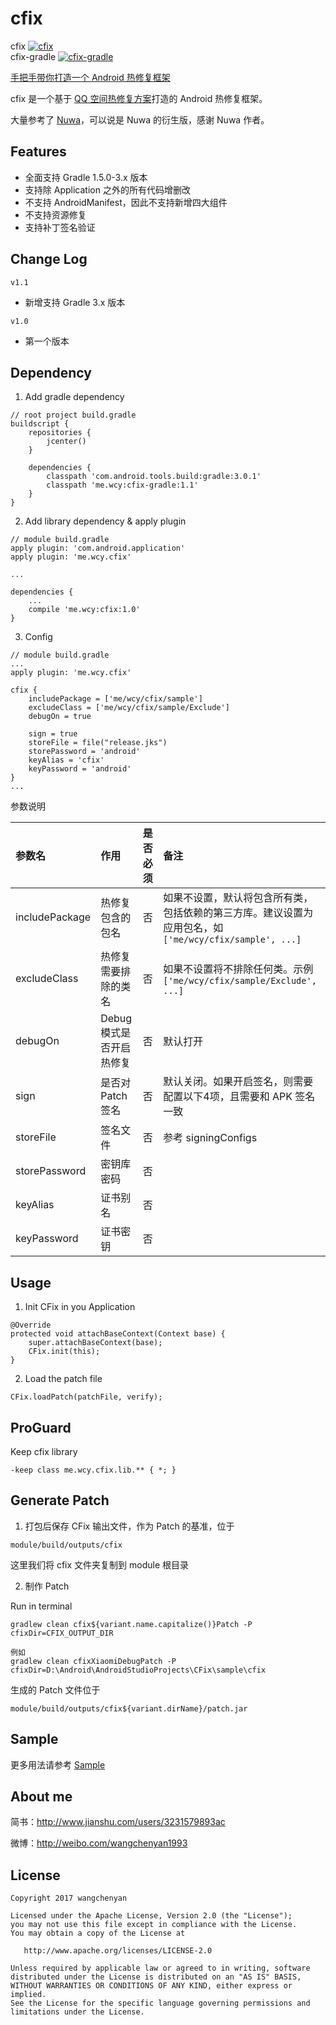 # cfix

cfix [![cfix](https://api.bintray.com/packages/chanwong21/maven/cfix/images/download.svg)](https://bintray.com/chanwong21/maven/cfix/_latestVersion)<br>
cfix-gradle [![cfix-gradle](https://api.bintray.com/packages/chanwong21/maven/cfix-gradle/images/download.svg)](https://bintray.com/chanwong21/maven/cfix-gradle/_latestVersion)

[手把手带你打造一个 Android 热修复框架](https://www.jianshu.com/p/a7f11e0f3a2e)

cfix 是一个基于 [QQ 空间热修复方案](https://mp.weixin.qq.com/s/xuvHomyTzTA90IEWDrdwgw)打造的 Android 热修复框架。

大量参考了 [Nuwa](https://github.com/jasonross/Nuwa)，可以说是 Nuwa 的衍生版，感谢 Nuwa 作者。

## Features

- 全面支持 Gradle 1.5.0-3.x 版本
- 支持除 Application 之外的所有代码增删改
- 不支持 AndroidManifest，因此不支持新增四大组件
- 不支持资源修复
- 支持补丁签名验证

## Change Log

`v1.1`
- 新增支持 Gradle 3.x 版本

`v1.0`
- 第一个版本

## Dependency

1. Add gradle dependency

```
// root project build.gradle
buildscript {
    repositories {
        jcenter()
    }

    dependencies {
        classpath 'com.android.tools.build:gradle:3.0.1'
        classpath 'me.wcy:cfix-gradle:1.1'
    }
}
```

2. Add library dependency & apply plugin

```
// module build.gradle
apply plugin: 'com.android.application'
apply plugin: 'me.wcy.cfix'

...

dependencies {
    ...
    compile 'me.wcy:cfix:1.0'
}
```

3. Config

```
// module build.gradle
...
apply plugin: 'me.wcy.cfix'

cfix {
    includePackage = ['me/wcy/cfix/sample']
    excludeClass = ['me/wcy/cfix/sample/Exclude']
    debugOn = true

    sign = true
    storeFile = file("release.jks")
    storePassword = 'android'
    keyAlias = 'cfix'
    keyPassword = 'android'
}
...
```

参数说明

|参数名|作用|是否必须|备注|
|:-- |:-- |:-- |:-- |
| includePackage | 热修复包含的包名 | 否 | 如果不设置，默认将包含所有类，包括依赖的第三方库。建议设置为应用包名，如 `['me/wcy/cfix/sample', ...]` |
| excludeClass | 热修复需要排除的类名 | 否 | 如果不设置将不排除任何类。示例 `['me/wcy/cfix/sample/Exclude', ...]` |
| debugOn | Debug 模式是否开启热修复 | 否 | 默认打开 |
| sign | 是否对 Patch 签名 | 否 | 默认关闭。如果开启签名，则需要配置以下4项，且需要和 APK 签名一致 |
| storeFile | 签名文件 | 否 | 参考 signingConfigs |
| storePassword | 密钥库密码 | 否 |  |
| keyAlias | 证书别名 | 否 |  |
| keyPassword | 证书密钥 | 否 |  |

## Usage

1. Init CFix in you Application

```
@Override
protected void attachBaseContext(Context base) {
    super.attachBaseContext(base);
    CFix.init(this);
}
```

2. Load the patch file

```
CFix.loadPatch(patchFile, verify);
```

## ProGuard

Keep cfix library

```
-keep class me.wcy.cfix.lib.** { *; }
```

## Generate Patch

1. 打包后保存 CFix 输出文件，作为 Patch 的基准，位于

```
module/build/outputs/cfix
```

这里我们将 cfix 文件夹复制到 module 根目录

2. 制作 Patch

Run in terminal

```
gradlew clean cfix${variant.name.capitalize()}Patch -P cfixDir=CFIX_OUTPUT_DIR

例如
gradlew clean cfixXiaomiDebugPatch -P cfixDir=D:\Android\AndroidStudioProjects\CFix\sample\cfix
```

生成的 Patch 文件位于

```
module/build/outputs/cfix${variant.dirName}/patch.jar
```

## Sample

更多用法请参考 [Sample](https://github.com/wangchenyan/cfix/tree/master/sample)

## About me

简书：http://www.jianshu.com/users/3231579893ac

微博：http://weibo.com/wangchenyan1993

## License

    Copyright 2017 wangchenyan

    Licensed under the Apache License, Version 2.0 (the "License");
    you may not use this file except in compliance with the License.
    You may obtain a copy of the License at

       http://www.apache.org/licenses/LICENSE-2.0

    Unless required by applicable law or agreed to in writing, software
    distributed under the License is distributed on an "AS IS" BASIS,
    WITHOUT WARRANTIES OR CONDITIONS OF ANY KIND, either express or implied.
    See the License for the specific language governing permissions and
    limitations under the License.

